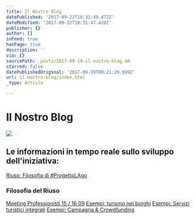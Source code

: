 ```yaml
---
title: Il Nostro Blog
datePublished: '2017-09-22T10:31:49.472Z'
dateModified: '2017-09-22T10:31:47.420Z'
publisher: {}
author: []
inFeed: true
hasPage: true
description: ''
via: {}
sourcePath: _posts/2017-09-19-il-nostro-blog.md
starred: false
datePublishedOriginal: '2017-09-19T09:21:26.699Z'
url: il-nostro-blog/index.html
_type: Article

---
```

# Il Nostro Blog
![](https://the-grid-user-content.s3-us-west-2.amazonaws.com/ec211a49-7274-4944-8766-011c7768b8de.gif)

## Le informazioni in tempo reale sullo sviluppo dell'iniziativa:
[Riuso: Filosofia di \#ProgettoLAgo][0]

### Filosofia del Riuso
[Meeting Professionisti 15 / 16 09][1]
[Esempi: turismo nei borghi][2]
[Esempi: Servizi turistici integrati][3]
[Esempi: Campagna & Crowdfunding][4]

[0]: http://lago.property/riuso-filosofia-di-progettolago
[1]: http://lago.property/meeting-progettolago
[2]: http://lago.property/esempi-turismo-nei-borghi
[3]: http://lago.property/esempi-servizi-turistici-integrati
[4]: http://lago.property/esempi-campagna-e-crowdfunding